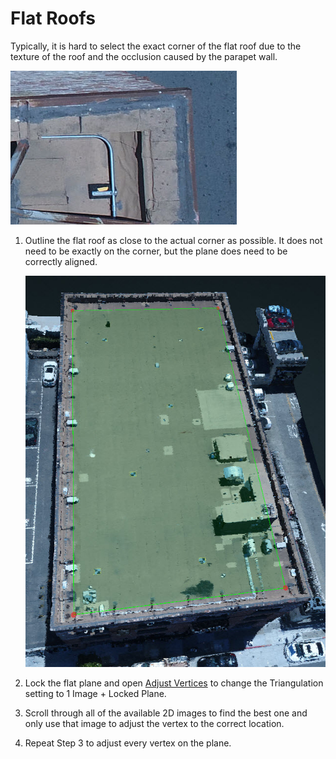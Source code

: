 # Flat Roofs

Typically, it is hard to select the exact corner of the flat roof due to the texture of the roof and the occlusion caused by the parapet wall.

![](../.gitbook/assets/flat-roof-corner.jpg)

1. Outline the flat roof as close to the actual corner as possible. It does not need to be exactly on the corner, but the plane does need to be correctly aligned.

   ![](../.gitbook/assets/flat-roof.jpg)

2. Lock the flat plane and open [Adjust Vertices](../tools/adjust-vertices/) to change the Triangulation setting to 1 Image + Locked Plane.
3. Scroll through all of the available 2D images to find the best one and only use that image to adjust the vertex to the correct location.
4. Repeat Step 3 to adjust every vertex on the plane.

